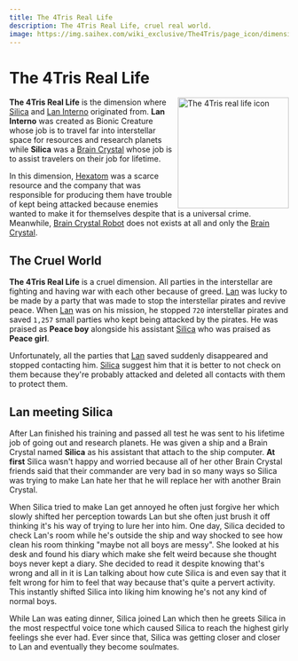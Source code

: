 ```yaml
---
title: The 4Tris Real Life
description: The 4Tris Real Life, cruel real world.
image: https://img.saihex.com/wiki_exclusive/The4Tris/page_icon/dimensions/real_life/real_life.svg
---
```

# The 4Tris Real Life
<img alt="The 4Tris real life icon" align="right" width="200" src="https://img.saihex.com/wiki_exclusive/The4Tris/page_icon/dimensions/real_life/real_life.svg">

**The 4Tris Real Life** is the dimension where [Silica](../Characters/Silica) and [Lan Interno](../Characters/Lan_Interno) originated from. **Lan Interno** was created as Bionic Creature whose job is to travel far into interstellar space for resources and research planets while **Silica** was a [Brain Crystal](../logic/Brain_Crystal) whose job is to assist travelers on their job for lifetime.

In this dimension, [Hexatom](../logic/Hexatom) was a scarce resource and the company that was responsible for producing them have trouble of kept being attacked because enemies wanted to make it for themselves despite that is a universal crime. Meanwhile, [Brain Crystal Robot](../logic/Brain_Crystal#brain-crystal-robot) does not exists at all and only the [Brain Crystal](../logic/Brain_Crystal).

## The Cruel World
**The 4Tris Real Life** is a cruel dimension. All parties in the interstellar are fighting and having war with each other because of greed. [Lan](../Characters/Lan_Interno) was lucky to be made by a party that was made to stop the interstellar pirates and revive peace. When [Lan](../Characters/Lan_Interno) was on his mission, he stopped `720` interstellar pirates and saved `1,257` small parties who kept being attacked by the pirates. He was praised as **Peace boy** alongside his assistant [Silica](../Characters/Silica) who was praised as **Peace girl**.

Unfortunately, all the parties that [Lan](../Characters/Lan_Interno) saved suddenly disappeared and stopped contacting him. [Silica](../Characters/Silica) suggest him that it is better to not check on them because they're probably attacked and deleted all contacts with them to protect them.

## Lan meeting Silica
After Lan finished his training and passed all test he was sent to his lifetime job of going out and research planets. He was given a ship and a Brain Crystal named **Silica** as his assistant that attach to the ship computer. **At first** Silica wasn't happy and worried because all of her other Brain Crystal friends said that their commander are very bad in so many ways so Silica was trying to make Lan hate her that he will replace her with another Brain Crystal.

When Silica tried to make Lan get annoyed he often just forgive her which slowly shifted her perception towards Lan but she often just brush it off thinking it's his way of trying to lure her into him. One day, Silica decided to check Lan's room while he's outside the ship and way shocked to see how clean his room thinking "maybe not all boys are messy". She looked at his desk and found his diary which make she felt weird because she thought boys never kept a diary. She decided to read it despite knowing that's wrong and all in it is Lan talking about how cute Silica is and even say that it felt wrong for him to feel that way because that's quite a pervert activity. This instantly shifted Silica into liking him knowing he's not any kind of normal boys.

While Lan was eating dinner, Silica joined Lan which then he greets Silica in the most respectful voice tone which caused Silica to reach the highest girly feelings she ever had. Ever since that, Silica was getting closer and closer to Lan and eventually they become soulmates.